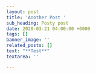 ```yaml
---
layout: post
title: 'Another Post '
sub_heading: Posty post
date: 2020-03-21 04:00:00 +0000
tags: []
banner_image: ''
related_posts: []
text: "**Test**"
textarea: ''

---
```

